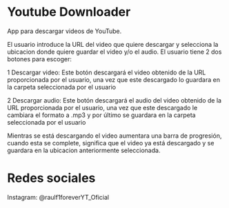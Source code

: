 # Youtube Downloader
App para descargar videos de YouTube.

El usuario introduce la URL del video que quiere descargar y selecciona la ubicacion donde quiere guardar el video y/o 
el audio.
El usuario tiene 2 dos botones para escoger:

1 Descargar video: Este botón descargará el video obtenido de la URL proporcionada por el usuario, una vez que este 
descargado lo guardara en la carpeta seleccionada por el usuario

2 Descargar audio: Este botón descargará el audio del video obtenido de la URL proporcionada por el usuario, una vez que 
este descargado le cambiara el formato a .mp3 y por último se guardara en la carpeta 
seleccionada por el usuario

Mientras se está descargando el video aumentara una barra de progresión, cuando esta se complete, significa que el video 
ya está descargado y se guardara en la ubicacion anteriormente seleccionada.

# Redes sociales
Instagram: @raulf1foreverYT_Oficial
